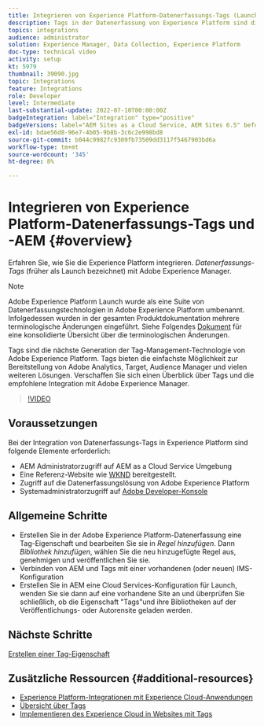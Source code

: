 ```yaml
---
title: Integrieren von Experience Platform-Datenerfassungs-Tags (Launch) und AEM
description: Tags in der Datenerfassung von Experience Platform sind die Tag-Management-Lösung der nächsten Generation der Adobe und die beste Methode zur Bereitstellung von Adobe Analytics, Target, Audience Manager und vielen weiteren Lösungen. Verschaffen Sie sich einen Überblick über Tags (ehemals Launch) und die empfohlene Integration in Adobe Experience Manager.
topics: integrations
audience: administrator
solution: Experience Manager, Data Collection, Experience Platform
doc-type: technical video
activity: setup
kt: 5979
thumbnail: 39090.jpg
topic: Integrations
feature: Integrations
role: Developer
level: Intermediate
last-substantial-update: 2022-07-10T00:00:00Z
badgeIntegration: label="Integration" type="positive"
badgeVersions: label="AEM Sites as a Cloud Service, AEM Sites 6.5" before-title="false"
exl-id: bdae56d8-96e7-4b05-9b8b-3c6c2e998bd8
source-git-commit: b044c9982fc9309fb73509dd3117f5467903bd6a
workflow-type: tm+mt
source-wordcount: '345'
ht-degree: 8%

---
```


# Integrieren von Experience Platform-Datenerfassungs-Tags und -AEM {#overview}

Erfahren Sie, wie Sie die Experience Platform integrieren. _Datenerfassungs-Tags_ (früher als Launch bezeichnet) mit Adobe Experience Manager.

>[!NOTE]
>
>Adobe Experience Platform Launch wurde als eine Suite von Datenerfassungstechnologien in Adobe Experience Platform umbenannt. Infolgedessen wurden in der gesamten Produktdokumentation mehrere terminologische Änderungen eingeführt. Siehe Folgendes [Dokument](https://experienceleague.adobe.com/docs/experience-platform/tags/term-updates.html) für eine konsolidierte Übersicht über die terminologischen Änderungen.


Tags sind die nächste Generation der Tag-Management-Technologie von Adobe Experience Platform. Tags bieten die einfachste Möglichkeit zur Bereitstellung von Adobe Analytics, Target, Audience Manager und vielen weiteren Lösungen. Verschaffen Sie sich einen Überblick über Tags und die empfohlene Integration mit Adobe Experience Manager.

>[!VIDEO](https://video.tv.adobe.com/v/3417061?quality=12&learn=on)


## Voraussetzungen

Bei der Integration von Datenerfassungs-Tags in Experience Platform sind folgende Elemente erforderlich:

+ AEM Administratorzugriff auf AEM as a Cloud Service Umgebung
+ Eine Referenz-Website wie [WKND](https://github.com/adobe/aem-guides-wknd) bereitgestellt.
+ Zugriff auf die Datenerfassungslösung von Adobe Experience Platform
+ Systemadministratorzugriff auf [Adobe Developer-Konsole](https://developer.adobe.com/developer-console/)


## Allgemeine Schritte

+ Erstellen Sie in der Adobe Experience Platform-Datenerfassung eine Tag-Eigenschaft und bearbeiten Sie sie in _Regel hinzufügen_. Dann _Bibliothek hinzufügen_, wählen Sie die neu hinzugefügte Regel aus, genehmigen und veröffentlichen Sie sie.
+ Verbinden von AEM und Tags mit einer vorhandenen (oder neuen) IMS-Konfiguration
+ Erstellen Sie in AEM eine Cloud Services-Konfiguration für Launch, wenden Sie sie dann auf eine vorhandene Site an und überprüfen Sie schließlich, ob die Eigenschaft &quot;Tags&quot;und ihre Bibliotheken auf der Veröffentlichungs- oder Autorensite geladen werden.

## Nächste Schritte

[Erstellen einer Tag-Eigenschaft](create-tag-property.md)

## Zusätzliche Ressourcen {#additional-resources}

+ [Experience Platform-Integrationen mit Experience Cloud-Anwendungen](https://experienceleague.adobe.com/docs/platform-learn/tutorials/intro-to-platform/integrations-with-experience-cloud-applications.html?lang=de)
+ [Übersicht über Tags](https://experienceleague.adobe.com/docs/experience-platform/tags/home.html?lang=de)
+ [Implementieren des Experience Cloud in Websites mit Tags](https://experienceleague.adobe.com/docs/platform-learn/implement-in-websites/overview.html)
